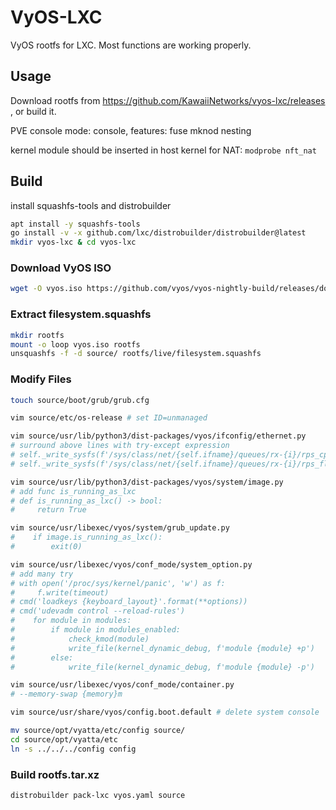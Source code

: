 # VyOS-LXC
VyOS rootfs for LXC. Most functions are working properly.

## Usage

Download rootfs from https://github.com/KawaiiNetworks/vyos-lxc/releases , or build it.

PVE console mode: console, features: fuse mknod nesting

kernel module should be inserted in host kernel
for NAT: `modprobe nft_nat`

## Build

install squashfs-tools and distrobuilder

```bash
apt install -y squashfs-tools
go install -v -x github.com/lxc/distrobuilder/distrobuilder@latest
mkdir vyos-lxc & cd vyos-lxc
```

### Download VyOS ISO

``` bash
wget -O vyos.iso https://github.com/vyos/vyos-nightly-build/releases/download/1.5-rolling-202412160007/vyos-1.5-rolling-202412160007-generic-amd64.iso
```

### Extract filesystem.squashfs

```bash
mkdir rootfs
mount -o loop vyos.iso rootfs
unsquashfs -f -d source/ rootfs/live/filesystem.squashfs
```

### Modify Files

```bash
touch source/boot/grub/grub.cfg

vim source/etc/os-release # set ID=unmanaged

vim source/usr/lib/python3/dist-packages/vyos/ifconfig/ethernet.py
# surround above lines with try-except expression
# self._write_sysfs(f'/sys/class/net/{self.ifname}/queues/rx-{i}/rps_cpus', rps_cpus)
# self._write_sysfs(f'/sys/class/net/{self.ifname}/queues/rx-{i}/rps_flow_cnt', rfs_flow)

vim source/usr/lib/python3/dist-packages/vyos/system/image.py
# add func is_running_as_lxc
# def is_running_as_lxc() -> bool:
#     return True

vim source/usr/libexec/vyos/system/grub_update.py
#    if image.is_running_as_lxc():
#        exit(0)

vim source/usr/libexec/vyos/conf_mode/system_option.py
# add many try
# with open('/proc/sys/kernel/panic', 'w') as f:
#     f.write(timeout)
# cmd('loadkeys {keyboard_layout}'.format(**options))
# cmd('udevadm control --reload-rules')
#    for module in modules:
#        if module in modules_enabled:
#            check_kmod(module)
#            write_file(kernel_dynamic_debug, f'module {module} +p')
#        else:
#            write_file(kernel_dynamic_debug, f'module {module} -p')

vim source/usr/libexec/vyos/conf_mode/container.py
# --memory-swap {memory}m

vim source/usr/share/vyos/config.boot.default # delete system console

mv source/opt/vyatta/etc/config source/
cd source/opt/vyatta/etc
ln -s ../../../config config
```

### Build rootfs.tar.xz

```bash
distrobuilder pack-lxc vyos.yaml source
```


